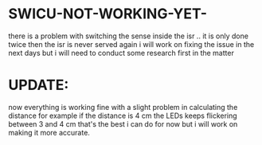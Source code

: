 # SWICU-NOT-WORKING-YET-

there is a problem with switching the sense inside the isr .. it is only done twice then the isr is never served again
i will work on fixing the issue in the next days but i will need to conduct some research first in the matter

# UPDATE:

now everything is working fine with a slight problem in calculating the distance for example if the distance is 4 cm the LEDs keeps flickering between 3 and 4 cm that's the best i can do for now but i will work on making it more accurate.
